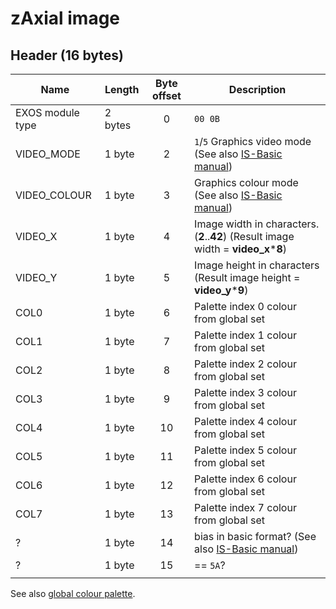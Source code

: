 # zAxial image

## Header (16 bytes)

| Name             | Length  | Byte offset | Description                                                                                   |
| ---------------- | ------- |:-----------:| --------------------------------------------------------------------------------------------- |
| EXOS module type | 2 bytes |      0      | `00 0B`                                                                                       |
| VIDEO_MODE       | 1 byte  |      2      | `1`/`5` Graphics video mode (See also [IS-Basic manual](../../is-basic/man_vo-video-mode.md)) |
| VIDEO_COLOUR     | 1 byte  |      3      | Graphics colour mode (See also [IS-Basic manual](../../is-basic/man_vo-video-col.md))         |
| VIDEO_X          | 1 byte  |      4      | Image width in characters. (**2**..**42**) (Result image width = **video_x**\***8**)          |
| VIDEO_Y          | 1 byte  |      5      | Image height in characters (Result image height = **video_y**\***9**)                         |
| COL0             | 1 byte  |      6      | Palette index 0 colour from global set                                                        |
| COL1             | 1 byte  |      7      | Palette index 1 colour from global set                                                        |
| COL2             | 1 byte  |      8      | Palette index 2 colour from global set                                                        |
| COL3             | 1 byte  |      9      | Palette index 3 colour from global set                                                        |
| COL4             | 1 byte  |     10      | Palette index 4 colour from global set                                                        |
| COL5             | 1 byte  |     11      | Palette index 5 colour from global set                                                        |
| COL6             | 1 byte  |     12      | Palette index 6 colour from global set                                                        |
| COL7             | 1 byte  |     13      | Palette index 7 colour from global set                                                        |
| ?                | 1 byte  |     14      | bias in basic format? (See also [IS-Basic manual](../../is-basic/man_vo-bias.md))                                                                                               |
| ?                | 1 byte  |     15      | == `5A`?                                                                                              |
|                  |         |             |                                                                                               |

See also [global colour palette](http://ep.lgb.hu/colors.html).